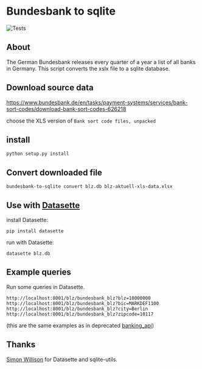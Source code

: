 # Bundesbank to sqlite

![Tests](https://github.com/mfa/bundesbank-to-sqlite/workflows/Tests/badge.svg)

## About

The German Bundesbank releases every quarter of a year a list of all banks in Germany.
This script converts the xslx file to a sqlite database.


## Download source data

https://www.bundesbank.de/en/tasks/payment-systems/services/bank-sort-codes/download-bank-sort-codes-626218

choose the XLS version of ``Bank sort code files, unpacked``


## install

```
python setup.py install
```


## Convert downloaded file

```
bundesbank-to-sqlite convert blz.db blz-aktuell-xls-data.xlsx
```


## Use with [Datasette](https://github.com/simonw/datasette)

install Datasette:

```
pip install datasette
```

run with Datasette:

```
datasette blz.db
```

## Example queries

Run some queries in Datasette.

```
http://localhost:8001/blz/bundesbank_blz?blz=10000000
http://localhost:8001/blz/bundesbank_blz?bic=MARKDEF1100
http://localhost:8001/blz/bundesbank_blz?city=Berlin
http://localhost:8001/blz/bundesbank_blz?zipcode=10117
```

(this are the same examples as in deprecated [banking_api](https://github.com/opendata-stuttgart/banking-api#example-api-usage))


## Thanks

[Simon Willison](https://simonwillison.net/) for Datasette and sqlite-utils.
